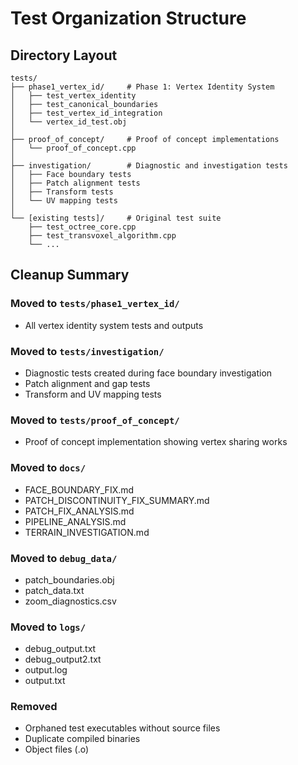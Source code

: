 # Test Organization Structure

## Directory Layout

```
tests/
├── phase1_vertex_id/     # Phase 1: Vertex Identity System
│   ├── test_vertex_identity
│   ├── test_canonical_boundaries
│   ├── test_vertex_id_integration
│   └── vertex_id_test.obj
│
├── proof_of_concept/     # Proof of concept implementations
│   └── proof_of_concept.cpp
│
├── investigation/        # Diagnostic and investigation tests
│   ├── Face boundary tests
│   ├── Patch alignment tests
│   ├── Transform tests
│   └── UV mapping tests
│
└── [existing tests]/     # Original test suite
    ├── test_octree_core.cpp
    ├── test_transvoxel_algorithm.cpp
    └── ...
```

## Cleanup Summary

### Moved to `tests/phase1_vertex_id/`
- All vertex identity system tests and outputs

### Moved to `tests/investigation/`
- Diagnostic tests created during face boundary investigation
- Patch alignment and gap tests
- Transform and UV mapping tests

### Moved to `tests/proof_of_concept/`
- Proof of concept implementation showing vertex sharing works

### Moved to `docs/`
- FACE_BOUNDARY_FIX.md
- PATCH_DISCONTINUITY_FIX_SUMMARY.md
- PATCH_FIX_ANALYSIS.md
- PIPELINE_ANALYSIS.md
- TERRAIN_INVESTIGATION.md

### Moved to `debug_data/`
- patch_boundaries.obj
- patch_data.txt
- zoom_diagnostics.csv

### Moved to `logs/`
- debug_output.txt
- debug_output2.txt
- output.log
- output.txt

### Removed
- Orphaned test executables without source files
- Duplicate compiled binaries
- Object files (.o)